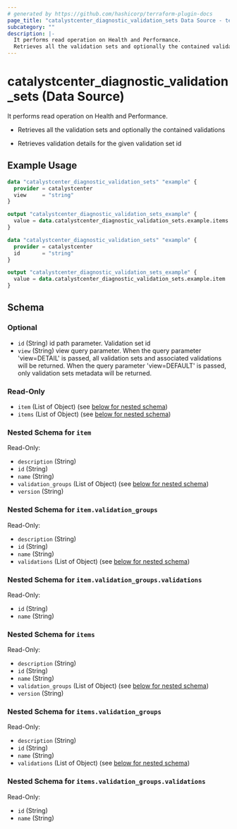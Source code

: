 ```yaml
---
# generated by https://github.com/hashicorp/terraform-plugin-docs
page_title: "catalystcenter_diagnostic_validation_sets Data Source - terraform-provider-catalystcenter"
subcategory: ""
description: |-
  It performs read operation on Health and Performance.
  Retrieves all the validation sets and optionally the contained validationsRetrieves validation details for the given validation set id
---
```


# catalystcenter_diagnostic_validation_sets (Data Source)

It performs read operation on Health and Performance.

- Retrieves all the validation sets and optionally the contained validations

- Retrieves validation details for the given validation set id

## Example Usage

```terraform
data "catalystcenter_diagnostic_validation_sets" "example" {
  provider = catalystcenter
  view     = "string"
}

output "catalystcenter_diagnostic_validation_sets_example" {
  value = data.catalystcenter_diagnostic_validation_sets.example.items
}

data "catalystcenter_diagnostic_validation_sets" "example" {
  provider = catalystcenter
  id       = "string"
}

output "catalystcenter_diagnostic_validation_sets_example" {
  value = data.catalystcenter_diagnostic_validation_sets.example.item
}
```

<!-- schema generated by tfplugindocs -->
## Schema

### Optional

- `id` (String) id path parameter. Validation set id
- `view` (String) view query parameter. When the query parameter 'view=DETAIL' is passed, all validation sets and associated validations will be returned. When the query parameter 'view=DEFAULT' is passed, only validation sets metadata will be returned.

### Read-Only

- `item` (List of Object) (see [below for nested schema](#nestedatt--item))
- `items` (List of Object) (see [below for nested schema](#nestedatt--items))

<a id="nestedatt--item"></a>
### Nested Schema for `item`

Read-Only:

- `description` (String)
- `id` (String)
- `name` (String)
- `validation_groups` (List of Object) (see [below for nested schema](#nestedobjatt--item--validation_groups))
- `version` (String)

<a id="nestedobjatt--item--validation_groups"></a>
### Nested Schema for `item.validation_groups`

Read-Only:

- `description` (String)
- `id` (String)
- `name` (String)
- `validations` (List of Object) (see [below for nested schema](#nestedobjatt--item--validation_groups--validations))

<a id="nestedobjatt--item--validation_groups--validations"></a>
### Nested Schema for `item.validation_groups.validations`

Read-Only:

- `id` (String)
- `name` (String)




<a id="nestedatt--items"></a>
### Nested Schema for `items`

Read-Only:

- `description` (String)
- `id` (String)
- `name` (String)
- `validation_groups` (List of Object) (see [below for nested schema](#nestedobjatt--items--validation_groups))
- `version` (String)

<a id="nestedobjatt--items--validation_groups"></a>
### Nested Schema for `items.validation_groups`

Read-Only:

- `description` (String)
- `id` (String)
- `name` (String)
- `validations` (List of Object) (see [below for nested schema](#nestedobjatt--items--validation_groups--validations))

<a id="nestedobjatt--items--validation_groups--validations"></a>
### Nested Schema for `items.validation_groups.validations`

Read-Only:

- `id` (String)
- `name` (String)

